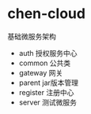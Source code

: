 # chen-cloud

基础微服务架构

- auth 授权服务中心
- common 公共类
- gateway 网关
- parent jar版本管理
- register 注册中心
- server 测试微服务
